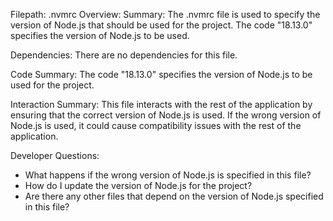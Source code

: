 Filepath: .nvmrc
Overview: Summary:
The .nvmrc file is used to specify the version of Node.js that should be used for the project. The code "18.13.0" specifies the version of Node.js to be used.

Dependencies:
There are no dependencies for this file.

Code Summary:
The code "18.13.0" specifies the version of Node.js to be used for the project.

Interaction Summary:
This file interacts with the rest of the application by ensuring that the correct version of Node.js is used. If the wrong version of Node.js is used, it could cause compatibility issues with the rest of the application.

Developer Questions:
- What happens if the wrong version of Node.js is specified in this file?
- How do I update the version of Node.js for the project?
- Are there any other files that depend on the version of Node.js specified in this file?

